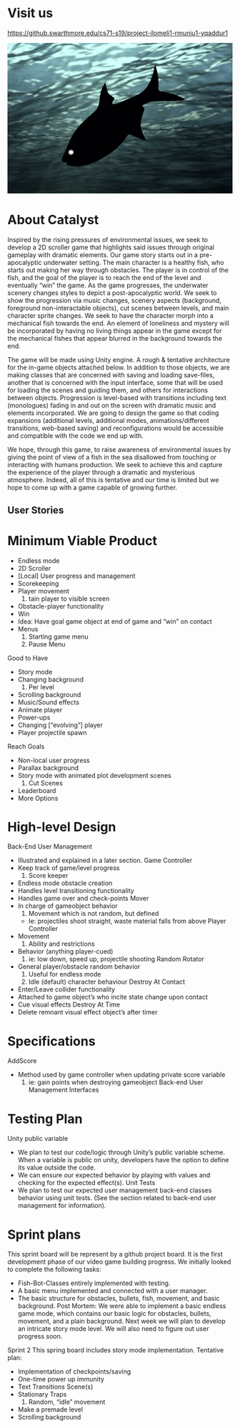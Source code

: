 
# Visit us
<a href="Swarthmore Github Enterprise">https://github.swarthmore.edu/cs71-s19/project-ilomeli1-rmuniu1-yqaddur1</a>

![](images/fishbot.png)

# About Catalyst

Inspired by the rising pressures of environmental issues, we seek to develop a 2D scroller game that highlights said issues through original gameplay with dramatic elements. Our game story starts out in a pre-apocalyptic underwater setting. The main character is a healthy fish, who starts out making her way through obstacles. The player is in control of the fish, and the goal of the player is to reach the end of the level and eventually “win” the game. As the game progresses, the underwater scenery changes styles to depict a post-apocalyptic world. We seek to show the progression via music changes, scenery aspects (background, foreground non-interactable objects), cut scenes between levels, and main character sprite changes. We seek to have the character morph into a mechanical fish towards the end. An element of loneliness and mystery will be incorporated by having no living things appear in the game except for the mechanical fishes that appear blurred in the background towards the end.

The game will be made using Unity engine. A rough & tentative architecture for the in-game objects attached below. In addition to those objects, we are making classes that are concerned with saving and loading save-files, another that is concerned with the input interface, some that will be used for loading the scenes and guiding them, and others for interactions between objects. Progression is level-based with transitions including text (monologues) fading in and out on the screen with dramatic music and elements incorporated. We are going to design the game so that coding expansions (additional levels, additional modes, animations/different transitions, web-based saving) and reconfigurations would be accessible and compatible with the code we end up with.

We hope, through this game, to raise awareness of environmental issues by giving the point of view of a fish in the sea disallowed from touching or interacting with humans production. We seek to achieve this and capture the experience of the player through a dramatic and mysterious atmosphere. Indeed, all of this is tentative and our time is limited but we hope to come up with a game capable of growing further.

## User Stories

# Minimum Viable Product
- Endless mode 
- 2D Scroller
- [Local] User progress and management
- Scorekeeping
- Player movement
  1. tain player to visible screen
- Obstacle-player functionality
- Win
 - Idea: Have goal game object at end of game and “win” on contact
- Menus
  1. Starting game menu
  2. Pause Menu

Good to Have
- Story mode
- Changing background
  1. Per level
- Scrolling background
- Music/Sound effects
- Animate player
- Power-ups
- Changing [“evolving”] player
- Player projectile spawn

Reach Goals
- Non-local user progress
- Parallax background
- Story mode with animated plot development scenes 
  1. Cut Scenes
- Leaderboard
- More Options

# High-level Design

Back-End User Management
- Illustrated and explained in a later section.
Game Controller 
- Keep track of game/level progress
  1. Score keeper
- Endless mode obstacle creation
- Handles level transitioning functionality
- Handles game over and check-points
Mover
- In charge of gameobject behavior
  1. Movement which is not random, but defined
    - Ie: projectiles shoot straight, waste material falls from above
Player Controller
- Movement 
  1. Ability and restrictions
- Behavior (anything player-cued)
  1. ie: low down, speed up, projectile shooting
Random Rotator
- General player/obstacle random behavior
  1. Useful for endless mode
  2. Idle (default) character behaviour
Destroy At Contact
- Enter/Leave collider functionality
- Attached to game object’s who incite state change upon contact
- Cue visual effects
Destroy At Time
- Delete remnant visual effect object’s after timer

# Specifications

AddScore
  - Method used by game controller when updating private score variable
    1. ie: gain points when destroying gameobject
Back-end User Management Interfaces

# Testing Plan

Unity public variable
- We plan to test our code/logic through Unity’s public variable scheme. When a variable is public on unity, developers have the option to define its value outside the code. 
- We can ensure our expected behavior by playing with values and checking for the expected effect(s).
Unit Tests
- We plan to test our expected user management back-end classes behavior using unit tests. (See the section related to back-end user management for information).

# Sprint plans

This sprint board will be represent by a github project board. It is the first development phase of our video game building progress. We initially looked to complete the following tasks:
- Fish-Bot-Classes entirely implemented with testing.
- A basic menu implemented and connected with a user manager.
- The basic structure for obstacles, bullets, fish, movement, and basic background.
Post Mortem: We were able to implement a basic endless game mode, which contains our basic logic for obstacles, bullets, movement, and a plain background. Next week we will plan to develop an intricate story mode level. We will also need to figure out user progress soon.

Sprint 2
This spring board includes story mode implementation. Tentative plan:
- Implementation of checkpoints/saving
- One-time power up immunity 
- Text Transitions Scene(s)
- Stationary Traps
  1. Random, “idle” movement
- Make a premade level
- Scrolling background




